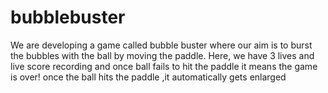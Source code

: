 # bubblebuster
We are developing a game called bubble buster where our aim is to burst the  bubbles with the ball by moving the paddle. Here, we have 3 lives and live score recording and once ball fails to hit the paddle it means the game is over! once the ball hits the paddle ,it automatically gets enlarged 
